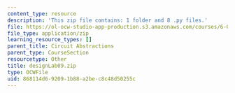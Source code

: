 ```yaml
---
content_type: resource
description: 'This zip file contains: 1 folder and 8 .py files.'
file: https://ol-ocw-studio-app-production.s3.amazonaws.com/courses/6-01sc-introduction-to-electrical-engineering-and-computer-science-i-spring-2011/868114d692091b88a2bec8c48d50255c_designLab09.zip
file_type: application/zip
learning_resource_types: []
parent_title: Circuit Abstractions
parent_type: CourseSection
resourcetype: Other
title: designLab09.zip
type: OCWFile
uid: 868114d6-9209-1b88-a2be-c8c48d50255c
---
```


